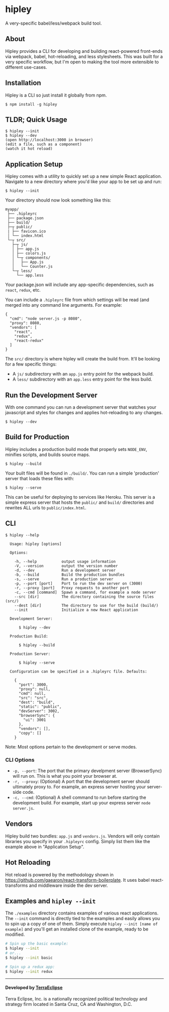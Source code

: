 # hipley
A very-specific babel/less/webpack build tool.

## About

Hipley provides a CLI for developing and building react-powered front-ends via webpack, babel, hot-reloading, and less stylesheets. This was built for a very specific workflow, but I'm open to making the tool more extensible to different use-cases.

## Installation

Hipley is a CLI so just install it globally from npm.

```
$ npm install -g hipley
```

## TLDR; Quick Usage

```
$ hipley --init
$ hipley --dev
(open http://localhost:3000 in browser)
(edit a file, such as a component)
(watch it hot reload)
```

## Application Setup

Hipley comes with a utility to quickly set up a new simple React application.
Navigate to a new directory where you'd like your app to be set up and run:

```
$ hipley --init
```

Your directory should now look something like this:

```
myapp/
 ├── .hipleyrc
 ├── package.json
 ├── build/
 ├─┬ public/
 | ├── favicon.ico
 │ └── index.html
 └─┬ src/
   ├─┬ js/
   │ ├── app.js
   │ ├── colors.js
   │ └─┬ components/
   │   ├── App.js
   │   └── Counter.js
   └─┬ less/
     └── app.less
```

Your package.json will include any app-specific dependencies, such as `react`, `redux`, etc.

You can include a `.hipleyrc` file from which settings will be read (and merged into any command line arguments. For example:

```
{
  "cmd": "node server.js -p 8080",
  "proxy": 8080,
  "vendors": [
    "react",
    "redux",
    "react-redux"
  ]
}
```

The `src/` directory is where hipley will create the build from. It'll be looking for a few specific things:

- A `js/` subdirectory with an `app.js` entry point for the webpack build.
- A `less/` subdirectory with an `app.less` entry point for the less build.

## Run the Development Server

With one command you can run a development server that watches your javascript
and styles for changes and applies hot-reloading to any changes.

```
$ hipley --dev
```

## Build for Production

Hipley includes a production build mode that properly sets `NODE_ENV`, minifies
scripts, and builds source maps.

```
$ hipley --build
```

Your built files will be found in `./build/`. You can run a simple 'production'
server that loads these files with:

```
$ hipley --serve
```

This can be useful for deploying to services like Heroku. This server is a simple
express server that hosts the `public/` and `build/` directories and rewrites
ALL urls to `public/index.html`.


## CLI

```
$ hipley --help

  Usage: hipley [options]

  Options:

    -h, --help           output usage information
    -V, --version        output the version number
    -d, --dev            Run a development server
    -b, --build          Build the production bundles
    -s, --serve          Run a production server
    -p, --port [port]    Port to run the dev server on (3000)
    -r, --proxy [port]   Proxy requests to another port
    -c, --cmd [command]  Spawn a command, for example a node server
    --src [dir]          The directory containing the source files (src/)
    --dest [dir]         The directory to use for the build (build/)
    --init               Initialize a new React application

  Development Server:

      $ hipley --dev

  Production Build:

      $ hipley --build

  Production Server:

      $ hipley --serve

  Configuration can be specified in a .hipleyrc file. Defaults:

    {
      "port": 3000,
      "proxy": null,
      "cmd": null,
      "src": "src",
      "dest": "build",
      "static": "public",
      "devServer": 3002,
      "browserSync": {
        "ui": 3001
      },
      "vendors": [],
      "copy": []
    }
```

Note: Most options pertain to the development or serve modes.

### CLI Options

- `-p, --port`: The port that the primary develpment server (BrowserSync) will run on. This is what you point your browser at.
- `-r, --proxy`: (Optional) A port that the development server should ultimately proxy to. For example, an express server hosting your server-side code.
- `-c, --cmd`: (Optional) A shell command to run before starting the development build. For example, start up your express server `node server.js`.

## Vendors

Hipley build two bundles: `app.js` and `vendors.js`. Vendors will only contain libraries you specify in your `.hipleyrc` config. Simply list them like the example above in "Application Setup".

## Hot Reloading

Hot reload is powered by the methodology shown in https://github.com/gaearon/react-transform-boilerplate. It uses babel react-transforms and middleware inside the dev server.

## Examples and `hipley --init`

The `./examples` directory contains examples of various react applications. The `--init` command
is directly tied to the examples and easily allows you to spin up a copy of one of them. Simply
execute `hipley --init [name of example]` and you'll get an installed clone of the example,
ready to be modified.

```bash
# Spin up the basic example:
$ hipley --init
# or...
$ hipley --init basic

# Spin up a redux app:
$ hipley --init redux
```

- - -

#### Developed by [TerraEclipse](https://github.com/TerraEclipse)

Terra Eclipse, Inc. is a nationally recognized political technology and
strategy firm located in Santa Cruz, CA and Washington, D.C.
